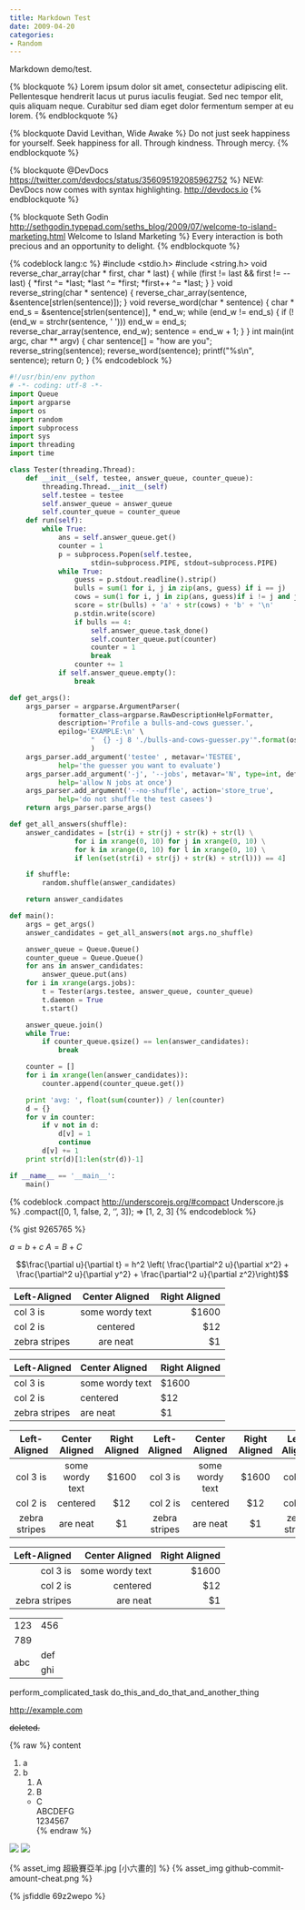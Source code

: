 ```yaml
---
title: Markdown Test
date: 2009-04-20
categories:
- Random
---
```


Markdown demo/test.

<!-- more -->

{% blockquote %}
Lorem ipsum dolor sit amet, consectetur adipiscing elit. Pellentesque hendrerit lacus ut purus iaculis feugiat. Sed nec tempor elit, quis aliquam neque. Curabitur sed diam eget dolor fermentum semper at eu lorem.
{% endblockquote %}

{% blockquote David Levithan, Wide Awake %}
Do not just seek happiness for yourself. Seek happiness for all. Through kindness. Through mercy.
{% endblockquote %}

{% blockquote @DevDocs https://twitter.com/devdocs/status/356095192085962752 %}
NEW: DevDocs now comes with syntax highlighting. http://devdocs.io
{% endblockquote %}

{% blockquote Seth Godin http://sethgodin.typepad.com/seths_blog/2009/07/welcome-to-island-marketing.html Welcome to Island Marketing %}
Every interaction is both precious and an opportunity to delight.
{% endblockquote %}

{% codeblock lang:c %}
#include <stdio.h>
#include <string.h>
void reverse_char_array(char * first, char * last) {
    while (first != last && first != --last) {
        *first ^= *last;
        *last ^= *first;
        *first++ ^= *last;
    }
}
void reverse_string(char * sentence) {
    reverse_char_array(sentence, &sentence[strlen(sentence)]);
}
void reverse_word(char * sentence) {
    char * end_s = &sentence[strlen(sentence)], * end_w;
    while (end_w != end_s) {
        if (!(end_w = strchr(sentence, ' '))) end_w = end_s;
        reverse_char_array(sentence, end_w);
        sentence = end_w + 1;
    }
}
int main(int argc, char ** argv) {
    char sentence[] = "how are you";
    reverse_string(sentence);
    reverse_word(sentence);
    printf("%s\n", sentence);
    return 0;
}
{% endcodeblock %}

```py
#!/usr/bin/env python
# -*- coding: utf-8 -*-
import Queue
import argparse
import os
import random
import subprocess
import sys
import threading
import time

class Tester(threading.Thread):
    def __init__(self, testee, answer_queue, counter_queue):
        threading.Thread.__init__(self)
        self.testee = testee
        self.answer_queue = answer_queue
        self.counter_queue = counter_queue
    def run(self):
        while True:
            ans = self.answer_queue.get()
            counter = 1
            p = subprocess.Popen(self.testee,
                    stdin=subprocess.PIPE, stdout=subprocess.PIPE)
            while True:
                guess = p.stdout.readline().strip()
                bulls = sum(1 for i, j in zip(ans, guess) if i == j)
                cows = sum(1 for i, j in zip(ans, guess)if i != j and j in ans)
                score = str(bulls) + 'a' + str(cows) + 'b' + '\n'
                p.stdin.write(score)
                if bulls == 4:
                    self.answer_queue.task_done()
                    self.counter_queue.put(counter)
                    counter = 1
                    break
                counter += 1
            if self.answer_queue.empty():
                break

def get_args():
    args_parser = argparse.ArgumentParser(
            formatter_class=argparse.RawDescriptionHelpFormatter,
            description='Profile a bulls-and-cows guesser.',
            epilog='EXAMPLE:\n' \
                    "  {} -j 8 './bulls-and-cows-guesser.py'".format(os.path.basename(__file__))
                    )
    args_parser.add_argument('testee' , metavar='TESTEE',
            help='the guesser you want to evaluate')
    args_parser.add_argument('-j', '--jobs', metavar='N', type=int, default=1,
            help='allow N jobs at once')
    args_parser.add_argument('--no-shuffle', action='store_true',
            help='do not shuffle the test casees')
    return args_parser.parse_args()

def get_all_answers(shuffle):
    answer_candidates = [str(i) + str(j) + str(k) + str(l) \
                for i in xrange(0, 10) for j in xrange(0, 10) \
                for k in xrange(0, 10) for l in xrange(0, 10) \
                if len(set(str(i) + str(j) + str(k) + str(l))) == 4]

    if shuffle:
        random.shuffle(answer_candidates)

    return answer_candidates

def main():
    args = get_args()
    answer_candidates = get_all_answers(not args.no_shuffle)

    answer_queue = Queue.Queue()
    counter_queue = Queue.Queue()
    for ans in answer_candidates:
        answer_queue.put(ans)
    for i in xrange(args.jobs):
        t = Tester(args.testee, answer_queue, counter_queue)
        t.daemon = True
        t.start()

    answer_queue.join()
    while True:
        if counter_queue.qsize() == len(answer_candidates):
            break

    counter = []
    for i in xrange(len(answer_candidates)):
        counter.append(counter_queue.get())

    print 'avg: ', float(sum(counter)) / len(counter)
    d = {}
    for v in counter:
        if v not in d:
            d[v] = 1
            continue
        d[v] += 1
    print str(d)[1:len(str(d))-1]

if __name__ == '__main__':
    main()
```

{% codeblock .compact http://underscorejs.org/#compact Underscore.js %}
.compact([0, 1, false, 2, ‘’, 3]);
=> [1, 2, 3]
{% endcodeblock %}

{% gist 9265765 %}

$a = b + c$
$A = B + C$

$$\frac{\partial u}{\partial t}
= h^2 \left( \frac{\partial^2 u}{\partial x^2} +
\frac{\partial^2 u}{\partial y^2} +
\frac{\partial^2 u}{\partial z^2}\right)$$

| Left-Aligned  | Center Aligned  | Right Aligned |
| :------------ | :-------------: | ------------: |
| col 3 is      | some wordy text |         $1600 |
| col 2 is      | centered        |           $12 |
| zebra stripes | are neat        |            $1 |

| Left-Aligned  | Center Aligned  | Right Aligned |
| :------------ | :-------------- | :------------ |
| col 3 is      | some wordy text |         $1600 |
| col 2 is      | centered        |           $12 |
| zebra stripes | are neat        |            $1 |

| Left-Aligned  | Center Aligned  | Right Aligned | Left-Aligned  | Center Aligned  | Right Aligned | Left-Aligned  | Center Aligned  | Right Aligned | Left-Aligned  | Center Aligned  | Right Aligned |
| :-----------: | :-------------: | :-----------: | :-----------: | :-------------: | :-----------: | :-----------: | :-------------: | :-----------: | :-----------: | :-------------: | :-----------: |
| col 3 is      | some wordy text |         $1600 | col 3 is      | some wordy text |         $1600 | col 3 is      | some wordy text |         $1600 | col 3 is      | some wordy text |         $1600 |
| col 2 is      | centered        |           $12 | col 2 is      | centered        |           $12 | col 2 is      | centered        |           $12 | col 2 is      | centered        |           $12 |
| zebra stripes | are neat        |            $1 | zebra stripes | are neat        |            $1 | zebra stripes | are neat        |            $1 | zebra stripes | are neat        |            $1 |

| Left-Aligned  | Center Aligned  | Right Aligned |
| ------------: | --------------: | ------------: |
| col 3 is      | some wordy text |         $1600 |
| col 2 is      | centered        |           $12 |
| zebra stripes | are neat        |            $1 |

<table>
<tr>
<td>123</td>
<td>456</td
</tr>
<tr>
<td colspan="2">789</td>
</tr>
<tr>
<td rowspan="2">abc</td>
<td>def</td>
</tr>
<tr>
<td>ghi</td>
</tr>
</table>

perform_complicated_task
do_this_and_do_that_and_another_thing

http://example.com

~~deleted.~~

{% raw %}
content<br />
1. a<br />
1. b<br />
    1. A<br />
    1. B<br />
    * C<br />
ABCDEFG<br />
1234567<br />
{% endraw %}

![](markdown-test/超級賽亞羊.jpg)
![](markdown-test/github-commit-amount-cheat.png)

{% asset_img 超級賽亞羊.jpg [小六畫的] %}
{% asset_img github-commit-amount-cheat.png %}

{% jsfiddle 69z2wepo %}
